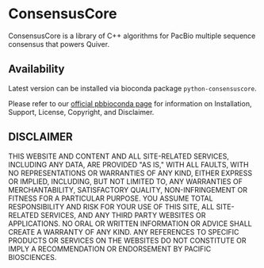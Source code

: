 # ConsensusCore

ConsensusCore is a library of C++ algorithms for PacBio multiple
sequence consensus that powers Quiver.


## Availability
Latest version can be installed via bioconda package `python-consensuscore`.

Please refer to our [official pbbioconda page](https://github.com/PacificBiosciences/pbbioconda)
for information on Installation, Support, License, Copyright, and Disclaimer.


DISCLAIMER
----------
THIS WEBSITE AND CONTENT AND ALL SITE-RELATED SERVICES, INCLUDING ANY DATA, ARE PROVIDED "AS IS," WITH ALL FAULTS, WITH NO REPRESENTATIONS OR WARRANTIES OF ANY KIND, EITHER EXPRESS OR IMPLIED, INCLUDING, BUT NOT LIMITED TO, ANY WARRANTIES OF MERCHANTABILITY, SATISFACTORY QUALITY, NON-INFRINGEMENT OR FITNESS FOR A PARTICULAR PURPOSE. YOU ASSUME TOTAL RESPONSIBILITY AND RISK FOR YOUR USE OF THIS SITE, ALL SITE-RELATED SERVICES, AND ANY THIRD PARTY WEBSITES OR APPLICATIONS. NO ORAL OR WRITTEN INFORMATION OR ADVICE SHALL CREATE A WARRANTY OF ANY KIND. ANY REFERENCES TO SPECIFIC PRODUCTS OR SERVICES ON THE WEBSITES DO NOT CONSTITUTE OR IMPLY A RECOMMENDATION OR ENDORSEMENT BY PACIFIC BIOSCIENCES.
